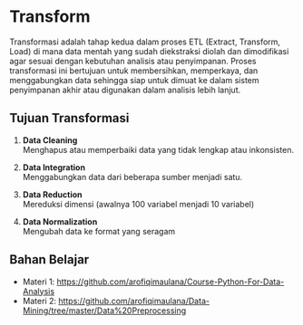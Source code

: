 # Transform
Transformasi adalah tahap kedua dalam proses ETL (Extract, Transform, Load) di mana data mentah yang sudah diekstraksi diolah dan dimodifikasi agar sesuai dengan kebutuhan analisis atau penyimpanan. Proses transformasi ini bertujuan untuk membersihkan, memperkaya, dan menggabungkan data sehingga siap untuk dimuat ke dalam sistem penyimpanan akhir atau digunakan dalam analisis lebih lanjut.

## Tujuan Transformasi
1. **Data Cleaning** <br>
Menghapus atau memperbaiki data yang tidak lengkap atau inkonsisten.

2. **Data Integration** <br>
Menggabungkan data dari beberapa sumber menjadi satu.

3. **Data Reduction** <br>
Mereduksi dimensi (awalnya 100 variabel menjadi 10 variabel)

4. **Data Normalization** <br>
Mengubah data ke format yang seragam

## Bahan Belajar
- Materi 1: https://github.com/arofiqimaulana/Course-Python-For-Data-Analysis 
- Materi 2: https://github.com/arofiqimaulana/Data-Mining/tree/master/Data%20Preprocessing 
